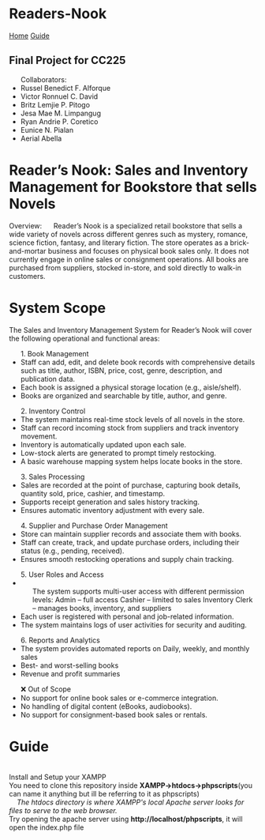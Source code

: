 # Readers-Nook
<a href="#Home">Home</a>
<a href="#Guide">Guide</a>

<h2>Final Project for CC225</h2>

<ul>Collaborators:
  <li>Russel Benedict F. Alforque </li>
  <li>Victor Ronnuel C. David</li>
  <li>Britz Lemjie P. Pitogo</li>
  <li>Jesa Mae M. Limpangug </li>
  <li>Ryan Andrie P. Coretico</li>
  <li>Eunice N. Pialan</li>
  <li>Aerial Abella</li>
</ul>
<h1 id="Home">Reader’s Nook: Sales and Inventory Management for Bookstore that sells Novels</h1>

Overview:
&nbsp; &nbsp; &nbsp;Reader’s Nook is a specialized retail bookstore that sells a wide variety of novels across different genres such as mystery, romance, science fiction, fantasy, and literary fiction. The store operates as a brick-and-mortar business and focuses on physical book sales only. It does not currently engage in online sales or consignment operations. All books are purchased from suppliers, stocked in-store, and sold directly to walk-in customers.

<h1>System Scope</h1>
The Sales and Inventory Management System for Reader’s Nook will cover the following operational and functional areas:

<ul>1. Book Management
<li>Staff can add, edit, and delete book records with comprehensive details such as title, author, ISBN, price, cost, genre, description, and publication data.</li>
<li>Each book is assigned a physical storage location (e.g., aisle/shelf).</li>
<li>Books are organized and searchable by title, author, and genre.</li>
</ul>

<ul>2. Inventory Control
<li>The system maintains real-time stock levels of all novels in the store.</li>
<li>Staff can record incoming stock from suppliers and track inventory movement.</li>
<li>Inventory is automatically updated upon each sale.</li>
<li>Low-stock alerts are generated to prompt timely restocking.</li>
<li>A basic warehouse mapping system helps locate books in the store.</li>
</ul>

<ul>3. Sales Processing
<li>Sales are recorded at the point of purchase, capturing book details, quantity sold, price, cashier, and timestamp.</li>
<li>Supports receipt generation and sales history tracking.</li>
<li>Ensures automatic inventory adjustment with every sale.</li>
</ul>

<ul>4. Supplier and Purchase Order Management
<li>Store can maintain supplier records and associate them with books.</li>
<li>Staff can create, track, and update purchase orders, including their status (e.g., pending, received).</li>
<li>Ensures smooth restocking operations and supply chain tracking.</li>
</ul>

<ul>5. User Roles and Access
<li><ul>The system supports multi-user access with different permission levels:
<lu>Admin – full access</li>
<lu>Cashier – limited to sales</li>
<lu>Inventory Clerk – manages books, inventory, and suppliers</li>
</ul>
<li>Each user is registered with personal and job-related information.</li>
<li>The system maintains logs of user activities for security and auditing.</li>
</ul>

<ul>6. Reports and Analytics
<li>The system provides automated reports on Daily, weekly, and monthly sales</li>
<li>Best- and worst-selling books</li>
<li>Revenue and profit summaries</li>
</ul>

<ul>❌ Out of Scope
<li>No support for online book sales or e-commerce integration.</li>
<li>No handling of digital content (eBooks, audiobooks).</li>
<li>No support for consignment-based book sales or rentals.</li>
</ul>

<h1 id="Guide">Guide</h1>
<br>Install and Setup your XAMPP
<br>You need to clone this repository inside <b>XAMPP->htdocs->phpscripts</b>(you can name it anything but ill be referring to it as phpscripts)
<br>&nbsp; &nbsp; <i>The htdocs directory is where XAMPP's local Apache server looks for files to serve to the web browser.</i>
<br>Try opening the apache server using <b>http://localhost/phpscripts</b>, it will open the index.php file
